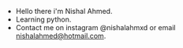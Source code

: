 - Hello there i'm Nishal Ahmed.
- Learning python.
- Contact me on instagram @nishalahmxd or email nishalahmed@hotmail.com.

<!---
nishalahmedpk/nishalahmedpk is a ✨ special ✨ repository because its `README.md` (this file) appears on your GitHub profile.
You can click the Preview link to take a look at your changes.
--->
